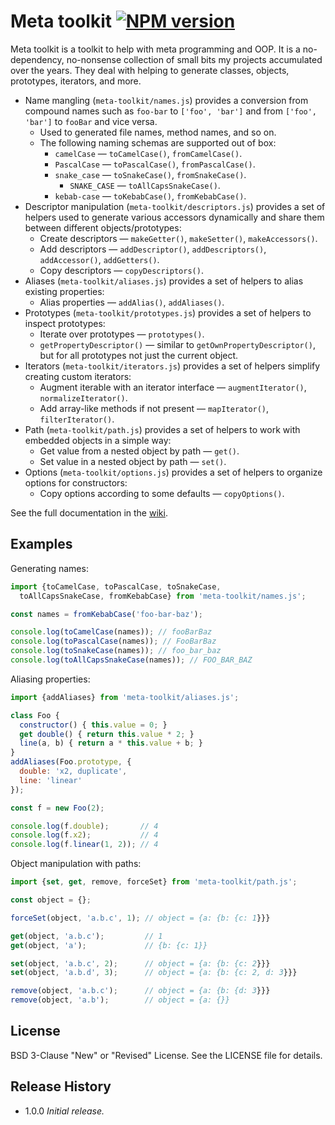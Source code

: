 # Meta toolkit [![NPM version][npm-img]][npm-url]

[npm-img]: https://img.shields.io/npm/v/meta-toolkit.svg
[npm-url]: https://npmjs.org/package/meta-toolkit

Meta toolkit is a toolkit to help with meta programming and OOP. It is a no-dependency,
no-nonsense collection of small bits my projects accumulated over the years. They deal with
helping to generate classes, objects, prototypes, iterators, and more.

* Name mangling (`meta-toolkit/names.js`) provides a conversion from compound names
  such as `foo-bar` to `['foo', 'bar']` and from `['foo', 'bar']` to `fooBar` and vice versa.
  * Used to generated file names, method names, and so on.
  * The following naming schemas are supported out of box:
    * `camelCase` &mdash; `toCamelCase()`, `fromCamelCase()`.
    * `PascalCase` &mdash; `toPascalCase()`, `fromPascalCase()`.
    * `snake_case` &mdash; `toSnakeCase()`, `fromSnakeCase()`.
      * `SNAKE_CASE` &mdash; `toAllCapsSnakeCase()`.
    * `kebab-case` &mdash; `toKebabCase()`, `fromKebabCase()`.
* Descriptor manipulation (`meta-toolkit/descriptors.js`) provides a set of helpers used to generate
  various accessors dynamically and share them between different objects/prototypes:
  * Create descriptors &mdash; `makeGetter()`, `makeSetter()`, `makeAccessors()`.
  * Add descriptors &mdash; `addDescriptor()`, `addDescriptors()`, `addAccessor()`, `addGetters()`.
  * Copy descriptors &mdash; `copyDescriptors()`.
* Aliases (`meta-toolkit/aliases.js`) provides a set of helpers to alias existing properties:
  * Alias properties &mdash; `addAlias()`, `addAliases()`.
* Prototypes (`meta-toolkit/prototypes.js`) provides a set of helpers to inspect prototypes:
  * Iterate over prototypes &mdash; `prototypes()`.
  * `getPropertyDescriptor()` &mdash; similar to `getOwnPropertyDescriptor()`, but for all prototypes
    not just the current object.
* Iterators (`meta-toolkit/iterators.js`) provides a set of helpers simplify creating custom iterators:
  * Augment iterable with an iterator interface &mdash; `augmentIterator()`, `normalizeIterator()`.
  * Add array-like methods if not present &mdash; `mapIterator()`, `filterIterator()`.
* Path (`meta-toolkit/path.js`) provides a set of helpers to work with embedded objects in a simple way:
  * Get value from a nested object by path &mdash; `get()`.
  * Set value in a nested object by path &mdash; `set()`.
* Options (`meta-toolkit/options.js`) provides a set of helpers to organize options for constructors:
  * Copy options according to some defaults &mdash; `copyOptions()`.

See the full documentation in the [wiki](https://github.com/uhop/meta-toolkit/wiki).

## Examples

Generating names:

```js
import {toCamelCase, toPascalCase, toSnakeCase,
  toAllCapsSnakeCase, fromKebabCase} from 'meta-toolkit/names.js';

const names = fromKebabCase('foo-bar-baz');

console.log(toCamelCase(names)); // fooBarBaz
console.log(toPascalCase(names)); // FooBarBaz
console.log(toSnakeCase(names)); // foo_bar_baz
console.log(toAllCapsSnakeCase(names)); // FOO_BAR_BAZ
```

Aliasing properties:

```js
import {addAliases} from 'meta-toolkit/aliases.js';

class Foo {
  constructor() { this.value = 0; }
  get double() { return this.value * 2; }
  line(a, b) { return a * this.value + b; }
}
addAliases(Foo.prototype, {
  double: 'x2, duplicate',
  line: 'linear'
});

const f = new Foo(2);

console.log(f.double);       // 4
console.log(f.x2);           // 4
console.log(f.linear(1, 2)); // 4
```

Object manipulation with paths:

```js
import {set, get, remove, forceSet} from 'meta-toolkit/path.js';

const object = {};

forceSet(object, 'a.b.c', 1); // object = {a: {b: {c: 1}}}

get(object, 'a.b.c');         // 1
get(object, 'a');             // {b: {c: 1}}

set(object, 'a.b.c', 2);      // object = {a: {b: {c: 2}}}
set(object, 'a.b.d', 3);      // object = {a: {b: {c: 2, d: 3}}}

remove(object, 'a.b.c');      // object = {a: {b: {d: 3}}}
remove(object, 'a.b');        // object = {a: {}}
```

## License

BSD 3-Clause "New" or "Revised" License. See the LICENSE file for details.

## Release History

* 1.0.0 *Initial release.*

